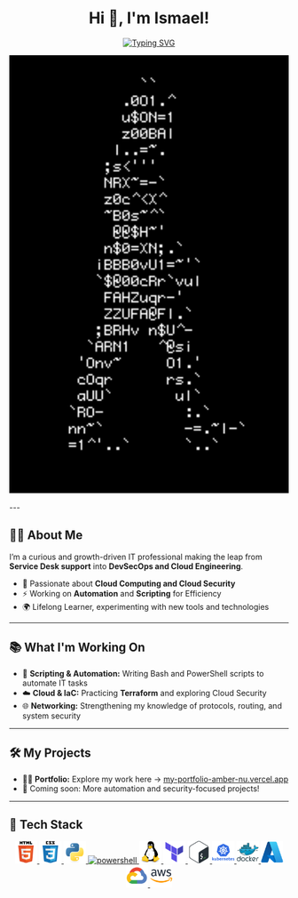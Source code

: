 <h1 align="center">Hi 👋, I'm Ismael!</h1>

<p align="center">
  <a href="https://git.io/typing-svg">
    <img src="https://readme-typing-svg.demolab.com?font=Fira+Code&weight=500&size=22&pause=1000&color=00F724&center=true&vCenter=true&width=800&lines=From+Service+Desk+to+DevSecOps;Building+Automation+with+Bash+%26+PowerShell;Cloud+Security+%26+Monitoring;Always+Learning+%26+Problem-Solving" alt="Typing SVG" />
  </a>
</p>
<p align="center">
  <img src="5TMy.gif" alt="man walking" width="600"/>
</p>
---

## 👨‍💻 About Me  
I’m a curious and growth-driven IT professional making the leap from **Service Desk support** into **DevSecOps and Cloud Engineering**.  
- 🔐 Passionate about **Cloud Computing and Cloud Security**
- ⚡ Working on **Automation** and **Scripting** for Efficiency  
- 🌍 Lifelong Learner, experimenting with new tools and technologies  

---

## 📚 What I'm Working On  
- 🌱 **Scripting & Automation:** Writing Bash and PowerShell scripts to automate IT tasks
- ☁️ **Cloud & IaC:** Practicing **Terraform** and exploring Cloud Security
- 🌐 **Networking:** Strengthening my knowledge of protocols, routing, and system security  

---

## 🛠️ My Projects  
- 👨‍💻 **Portfolio:** Explore my work here → [my-portfolio-amber-nu.vercel.app](https://my-portfolio-amber-nu.vercel.app/)  
- 📂 Coming soon: More automation and security-focused projects!  

---

## 🧰 Tech Stack  
<p align="center">
  <!-- HTML -->
  <a href="https://www.w3.org/html/" target="_blank" rel="noreferrer"> 
    <img src="https://raw.githubusercontent.com/devicons/devicon/master/icons/html5/html5-original-wordmark.svg" alt="html5" width="40" height="40"/> 
  </a>
  <!-- CSS -->
  <a href="https://www.w3schools.com/css/" target="_blank" rel="noreferrer"> 
    <img src="https://raw.githubusercontent.com/devicons/devicon/master/icons/css3/css3-original-wordmark.svg" alt="css3" width="40" height="40"/> 
  </a>
  <!-- Python -->
  <a href="https://www.python.org" target="_blank" rel="noreferrer"> 
    <img src="https://raw.githubusercontent.com/devicons/devicon/master/icons/python/python-original.svg" alt="python" width="40" height="40"/> 
  </a>
  <!-- PowerShell -->
  <a href="https://learn.microsoft.com/en-us/powershell/" target="_blank" rel="noreferrer"> 
    <img src="https://cdn.jsdelivr.net/gh/devicons/devicon/icons/powershell/powershell-original.svg" alt="powershell" width="40" height="40"/> 
  </a>
  <!-- Linux -->
  <a href="https://www.linux.org/" target="_blank" rel="noreferrer"> 
    <img src="https://raw.githubusercontent.com/devicons/devicon/master/icons/linux/linux-original.svg" alt="linux" width="40" height="40"/> 
  </a>
  <!-- Terraform -->
  <a href="https://www.terraform.io/" target="_blank" rel="noreferrer"> 
    <img src="https://raw.githubusercontent.com/devicons/devicon/master/icons/terraform/terraform-original.svg" alt="terraform" width="40" height="40"/> 
  </a>
  <!-- Shell -->
  <a href="https://www.gnu.org/software/bash/" target="_blank" rel="noreferrer"> 
    <img src="https://raw.githubusercontent.com/devicons/devicon/master/icons/bash/bash-original.svg" alt="bash" width="40" height="40"/> 
  </a>
  <!-- Kubernetes -->
  <a href="https://kubernetes.io/" target="_blank" rel="noreferrer"> 
    <img src="https://raw.githubusercontent.com/devicons/devicon/master/icons/kubernetes/kubernetes-plain-wordmark.svg" alt="kubernetes" width="40" height="40"/> 
  </a>
  <!-- Docker -->
  <a href="https://www.docker.com/" target="_blank" rel="noreferrer"> 
    <img src="https://raw.githubusercontent.com/devicons/devicon/master/icons/docker/docker-original-wordmark.svg" alt="docker" width="40" height="40"/> 
  </a>
  <!-- Azure -->
  <a href="https://azure.microsoft.com/" target="_blank" rel="noreferrer"> 
    <img src="https://raw.githubusercontent.com/devicons/devicon/master/icons/azure/azure-original.svg" alt="azure" width="40" height="40"/> 
  </a>
  <!-- Google Cloud -->
  <a href="https://cloud.google.com/" target="_blank" rel="noreferrer"> 
    <img src="https://raw.githubusercontent.com/devicons/devicon/master/icons/googlecloud/googlecloud-original.svg" alt="google cloud" width="40" height="40"/> 
  </a>
  <!-- AWS -->
  <a href="https://aws.amazon.com/" target="_blank" rel="noreferrer"> 
    <img src="https://raw.githubusercontent.com/devicons/devicon/master/icons/amazonwebservices/amazonwebservices-original-wordmark.svg" alt="aws" width="40" height="40"/> 
  </a>
</p>
